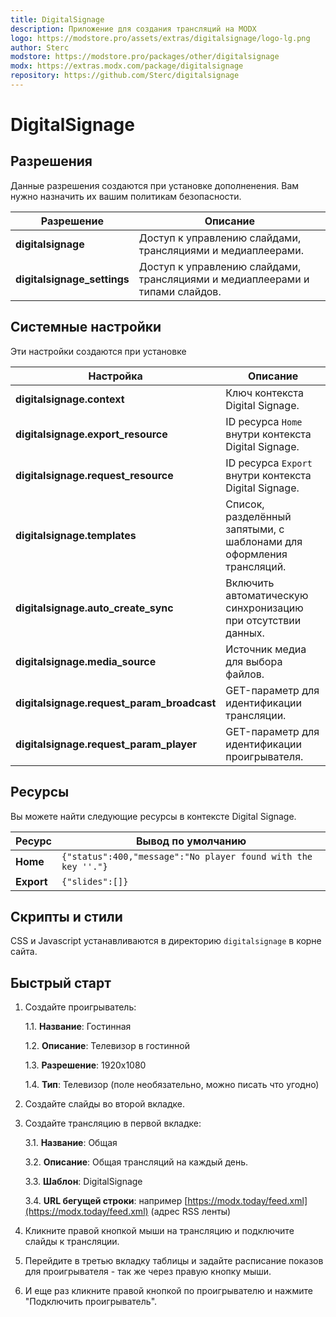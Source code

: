 ```yaml
---
title: DigitalSignage
description: Приложение для создания трансляций на MODX
logo: https://modstore.pro/assets/extras/digitalsignage/logo-lg.png
author: Sterc
modstore: https://modstore.pro/packages/other/digitalsignage
modx: https://extras.modx.com/package/digitalsignage
repository: https://github.com/Sterc/digitalsignage
---
```

# DigitalSignage

## Разрешения

Данные разрешения создаются при установке дополненения. Вам нужно назначить их вашим политикам безопасности.

| Разрешение                  | Описание                                                                     |
| --------------------------- | ---------------------------------------------------------------------------- |
| **digitalsignage**          | Доступ к управлению слайдами, трансляциями и медиаплеерами.                  |
| **digitalsignage_settings** | Доступ к управлению слайдами, трансляциями и медиаплеерами и типами слайдов. |

## Системные настройки

Эти настройки создаются при установке

| Настройка                                  | Описание                                                             |
| ------------------------------------------ | -------------------------------------------------------------------- |
| **digitalsignage.context**                 | Ключ контекста Digital Signage.                                      |
| **digitalsignage.export_resource**         | ID ресурса `Home` внутри контекста Digital Signage.                  |
| **digitalsignage.request_resource**        | ID ресурса `Export` внутри контекста Digital Signage.                |
| **digitalsignage.templates**               | Список, разделённый запятыми, с шаблонами для оформления трансляций. |
| **digitalsignage.auto_create_sync**        | Включить автоматическую синхронизацию при отсутствии данных.         |
| **digitalsignage.media_source**            | Источник медиа для выбора файлов.                                    |
| **digitalsignage.request_param_broadcast** | GET-параметр для идентификации трансляции.                           |
| **digitalsignage.request_param_player**    | GET-параметр для идентификации проигрывателя.                        |

## Ресурсы

Вы можете найти следующие ресурсы в контексте Digital Signage.

| Ресурс     | Вывод по умолчанию                                            |
| ---------- | ------------------------------------------------------------- |
| **Home**   | `{"status":400,"message":"No player found with the key ''."}` |
| **Export** | `{"slides":[]}`                                               |

## Скрипты и стили

CSS и Javascript устанавливаются в директорию `digitalsignage` в корне сайта.

## Быстрый старт

1. Создайте проигрыватель:

    1.1. **Название**: Гостинная

    1.2. **Описание**: Телевизор в гостинной

    1.3. **Разрешение**: 1920x1080

    1.4. **Тип**: Телевизор (поле необязательно, можно писать что угодно)

2. Создайте слайды во второй вкладке.
3. Создайте трансляцию в первой вкладке:

   3.1. **Название**: Общая

   3.2. **Описание**: Общая трансляций на каждый день.

   3.3. **Шаблон**: DigitalSignage

   3.4. **URL бегущей строки**: например [https://modx.today/feed.xml](https://modx.today/feed.xml) (адрес RSS ленты)

4. Кликните правой кнопкой мыши на трансляцию и подключите слайды к трансляции.
5. Перейдите в третью вкладку таблицы и задайте расписание показов для проигрывателя - так же через правую кнопку мыши.
6. И еще раз кликните правой кнопкой по проигрывателю и нажмите "Подключить проигрыватель".
